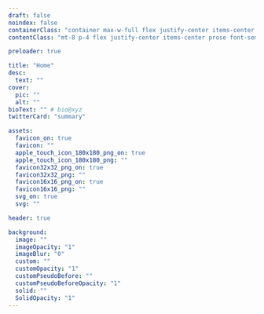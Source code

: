 ```yaml
---
draft: false
noindex: false
containerClass: "container max-w-full flex justify-center items-center h-screen"
contentClass: "mt-8 p-4 flex justify-center items-center prose font-semibold"

preloader: true

title: "Home"
desc:
  text: ""
cover:
  pic: ""
  alt: ""
bioText: "" # bio@xyz
twitterCard: "summary"

assets:
  favicon_on: true
  favicon: ""
  apple_touch_icon_180x180_png_on: true
  apple_touch_icon_180x180_png: ""
  favicon32x32_png_on: true
  favicon32x32_png: ""
  favicon16x16_png_on: true
  favicon16x16_png: ""
  svg_on: true
  svg: ""

header: true

background:
  image: ""
  imageOpacity: "1"
  imageBlur: "0"
  custom: ""
  customOpacity: "1"
  customPseudoBefore: ""
  customPseudoBeforeOpacity: "1"
  solid: ""
  SolidOpacity: "1"
---
```

